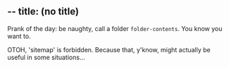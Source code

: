 --
title: (no title)
--
<p>Prank of the day: be naughty, call a folder <code>folder-contents</code>. You know you want to.</p>

<p>OTOH, 'sitemap' is forbidden. Because that, y'know, might actually be useful in some situations...</p>